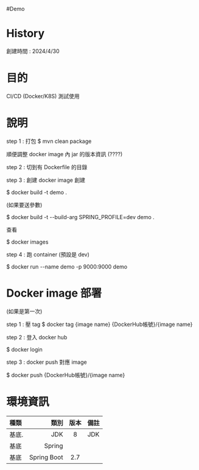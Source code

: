 #Demo

# History

創建時間 : 2024/4/30


# 目的

CI/CD (Docker/K8S) 測試使用


# 說明

step 1 : 打包
$ mvn clean package 

順便調整 docker image 內 jar 的版本資訊 (????)


step 2 : 切到有 Dockerfile 的目錄


step 3 :  創建 docker image
 創建
 
 $ docker build -t demo .
 
 (如果要送參數)
 
 $ docker build -t --build-arg SPRING_PROFILE=dev demo .
 
 查看
 
 $ docker images 
 
step 4 : 跑 container  (預設是 dev)

$ docker run --name demo -p 9000:9000 demo




# Docker image 部署

(如果是第一次)

step 1 : 壓 tag
$ docker tag {image name} {DockerHub帳號}/{image name} 

step 2 : 登入 docker hub 

$ docker login 

step 3 :  docker push 對應 image

$ docker push {DockerHub帳號}/{image name} 



 
# 環境資訊
 



| 種類 | 類別 | 版本 | 備註|
| :------| --------------: | :---------: |:-----------------------: |
| 基底.     | JDK                     | 8               | JDK    |
| 基底 | Spring        |         |                         |
| 基底 | Spring Boot  | 2.7   |                         |

